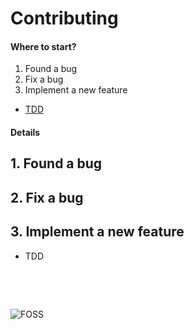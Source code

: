 # Contributing


#### Where to start?

1. Found a bug
2. Fix a bug
3. Implement a new feature

* [TDD]() 


#### Details
## 1. Found a bug

## 2. Fix a bug

## 3. Implement a new feature


* TDD



<p>&nbsp;</p>
<p>&nbsp;</p>

![FOSS](https://github.com/malike/malike.github.io/blob/master/images/foss.jpg?raw=true)

